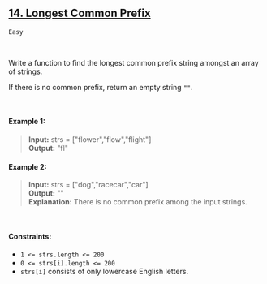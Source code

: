 ## [14. Longest Common Prefix](https://leetcode.com/problems/longest-common-prefix/)

<code>Easy</code>

<br>

Write a function to find the longest common prefix string amongst an array of strings.

If there is no common prefix, return an empty string <code>""</code>.

<br>

#### Example 1:

> __Input:__ strs = ["flower","flow","flight"]  
> __Output:__ "fl"  

#### Example 2:

> __Input:__ strs = ["dog","racecar","car"]  
> __Output:__ ""  
> __Explanation:__ There is no common prefix among the input strings.  

<br>

#### Constraints:

- <code>1 <= strs.length <= 200</code>
- <code>0 <= strs[i].length <= 200</code>
- <code>strs[i]</code> consists of only lowercase English letters.
